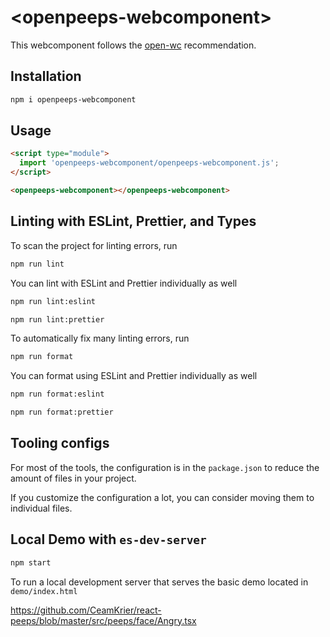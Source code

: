 # \<openpeeps-webcomponent>

This webcomponent follows the [open-wc](https://github.com/open-wc/open-wc) recommendation.

## Installation
```bash
npm i openpeeps-webcomponent
```

## Usage
```html
<script type="module">
  import 'openpeeps-webcomponent/openpeeps-webcomponent.js';
</script>

<openpeeps-webcomponent></openpeeps-webcomponent>
```

## Linting with ESLint, Prettier, and Types
To scan the project for linting errors, run
```bash
npm run lint
```

You can lint with ESLint and Prettier individually as well
```bash
npm run lint:eslint
```
```bash
npm run lint:prettier
```

To automatically fix many linting errors, run
```bash
npm run format
```

You can format using ESLint and Prettier individually as well
```bash
npm run format:eslint
```
```bash
npm run format:prettier
```


## Tooling configs

For most of the tools, the configuration is in the `package.json` to reduce the amount of files in your project.

If you customize the configuration a lot, you can consider moving them to individual files.

## Local Demo with `es-dev-server`
```bash
npm start
```
To run a local development server that serves the basic demo located in `demo/index.html`


https://github.com/CeamKrier/react-peeps/blob/master/src/peeps/face/Angry.tsx